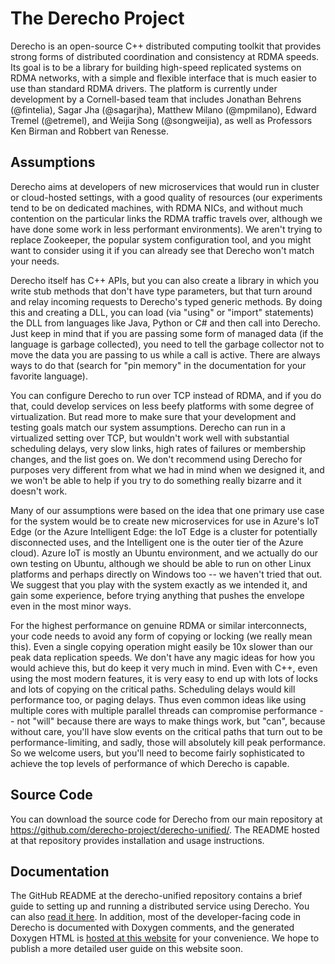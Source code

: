 # The Derecho Project

Derecho is an open-source C++ distributed computing toolkit that provides strong forms of distributed coordination and consistency at RDMA speeds. Its goal is to be a library for building high-speed replicated systems on RDMA networks, with a simple and flexible interface that is much easier to use than standard RDMA drivers. The platform is currently under development by a Cornell-based team that includes Jonathan Behrens (@fintelia), Sagar Jha (@sagarjha), Matthew Milano (@mpmilano), Edward Tremel (@etremel), and Weijia Song (@songweijia), as well as Professors Ken Birman and Robbert van Renesse. 

## Assumptions
Derecho aims at developers of new microservices that would run in cluster or cloud-hosted settings, with a good quality of resources (our experiments tend to be on dedicated machines, with RDMA NICs, and without much contention on the particular links the RDMA traffic travels over, although we have done some work in less performant environments).  We aren't trying to replace Zookeeper, the popular system configuration tool, and you might want to consider using it if you can already see that Derecho won't match your needs.

Derecho itself has C++ APIs, but you can also create a library in which you write stub methods that don't have type parameters, but that turn around and relay incoming requests to Derecho's typed generic methods.  By doing this and creating a DLL, you can load (via "using" or "import" statements) the DLL from languages like Java, Python or C# and then call into Derecho.  Just keep in mind that if you are passing some form of managed data (if the language is garbage collected), you need to tell the garbage collector not to move the data you are passing to us while a call is active.  There are always ways to do that (search for "pin memory" in the documentation for your favorite language).

You can configure Derecho to run over TCP instead of RDMA, and if you do that, could develop services on less beefy platforms with some degree of virtualization.  But read more to make sure that your development and testing goals match our system assumptions.  Derecho can run in a virtualized setting over TCP, but wouldn't work well with substantial scheduling delays, very slow links, high rates of failures or membership changes, and the list goes on.  We don't recommend using Derecho for purposes very different from what we had in mind when we designed it, and we won't be able to help if you try to do something really bizarre and it doesn't work.

Many of our assumptions were based on the idea that one primary use case for the system would be to create new microservices for use in Azure's IoT Edge (or the Azure Intelligent Edge: the IoT Edge is a cluster for potentially disconnected uses, and the Intelligent one is the outer tier of the Azure cloud).  Azure IoT is mostly an Ubuntu environment, and we actually do our own testing on Ubuntu, although we should be able to run on other Linux platforms and perhaps directly on Windows too -- we haven't tried that out.  We suggest that you play with the system exactly as we intended it, and gain some experience, before trying anything that pushes the envelope even in the most minor ways.

For the highest performance on genuine RDMA or similar interconnects, your code needs to avoid any form of copying or locking (we really mean this).  Even a single copying operation might easily be 10x slower than our peak data replication speeds.  We don't have any magic ideas for how you would achieve this, but do keep it very much in mind.  Even with C++, even using the most modern features, it is very easy to end up with lots of locks and lots of copying on the critical paths.  Scheduling delays would kill performance too, or paging delays.  Thus even common ideas like using multiple cores with multiple parallel threads can compromise performance -- not "will" because there are ways to make things work, but "can", because without care, you'll have slow events on the critical paths that turn out to be performance-limiting, and sadly, those will absolutely kill peak performance.  So we welcome users, but you'll need to become fairly sophisticated to achieve the top levels of performance of which Derecho is capable.

## Source Code

You can download the source code for Derecho from our main repository at <https://github.com/derecho-project/derecho-unified/>. The README hosted at that repository provides installation and usage instructions.

## Documentation

The GitHub README at the derecho-unified repository contains a brief guide to setting up and running a distributed service using Derecho. You can also [read it here](userguide.md). In addition, most of the developer-facing code in Derecho is documented with Doxygen comments, and the generated Doxygen HTML is [hosted at this website](docs/index.html) for your convenience. We hope to publish a more detailed user guide on this website soon. 
